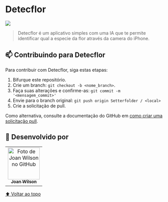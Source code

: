 # Detecflor

<!---Esses são exemplos. Veja https://shields.io para outras pessoas ou para personalizar este conjunto de escudos. Você pode querer incluir dependências, status do projeto e informações de licença aqui--->

<img src="https://img.shields.io/badge/Swift-FA7343?style=for-the-badge&logo=swift&logoColor=white">

> Detecflor é um aplicativo simples com uma IA que te permite identificar qual a especie da flor através da camera do iPhone.

## 📫 Contribuindo para Detecflor
<!---Se o seu README for longo ou se você tiver algum processo ou etapas específicas que deseja que os contribuidores sigam, considere a criação de um arquivo CONTRIBUTING.md separado--->
Para contribuir com Detecflor, siga estas etapas:

1. Bifurque este repositório.
2. Crie um branch: `git checkout -b <nome_branch>`.
3. Faça suas alterações e confirme-as: `git commit -m '<mensagem_commit>'`
4. Envie para o branch original: `git push origin Setterfolder / <local>`
5. Crie a solicitação de pull.

Como alternativa, consulte a documentação do GitHub em [como criar uma solicitação pull](https://help.github.com/en/github/collaborating-with-issues-and-pull-requests/creating-a-pull-request).

## 🤝 Desenvolvido por


<table>
  <tr>
    <td align="center">
      <a href="#">
        <img src="https://avatars.githubusercontent.com/u/48629647?v=4" width="100px;" alt="Foto de Joan Wilson no GitHub"/><br>
        <sub>
          <b>Joan Wilson</b>
        </sub>
      </a>
    </td>
      </a>
    </td>
  </tr>
</table>



[⬆ Voltar ao topo](#Detecflor)<br>

